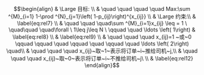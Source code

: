 $$\begin{align}
& \Large 目标: \\
&  \quad \quad \quad \quad   Max:\sum ^{M}_{i=1} 1-\prod ^{N}_{j=1}\left( 1-p_{ij}\right)^{x_{ij}} \\
&  \Large 约束:\\
&  \label{eq:rel7} \\
&  \quad \quad \quad\sum ^{M}_{i=1}x_{ij}  \leq = 1 \   \quad\quad  \quad\forall \ 1\leq j\leq N  \   \qquad \quad \ldots \left( 1\right) 
&  \label{eq:rel8} \\
&  \label{eq:rel9} \\
& \quad \quad \quad x_{ij}=1 ~或~0    \qquad  \qquad \quad   \qquad \quad  \qquad \quad \ldots \left( 2\right) \quad\\ 
& \quad \quad \quad x_{ij}~取~1~表示将订单~i~推给司机~j,\\ 
& \quad \quad \quad x_{ij}~取~0~表示将订单~i~不推给司机~j\ \\ 
&  \label{eq:rel12}  \end{align}$$



